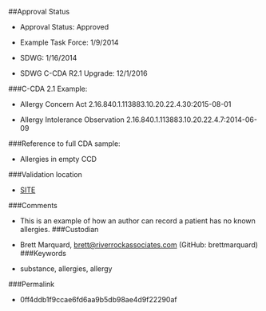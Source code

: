 ##Approval Status 

* Approval Status: Approved
* Example Task Force: 1/9/2014
* SDWG: 1/16/2014

* SDWG C-CDA R2.1 Upgrade: 12/1/2016    

###C-CDA 2.1 Example: 
 

* Allergy Concern Act 2.16.840.1.113883.10.20.22.4.30:2015-08-01

* Allergy Intolerance Observation 2.16.840.1.113883.10.20.22.4.7:2014-06-09

###Reference to full CDA sample:
* Allergies in empty CCD


###Validation location

* [SITE](https://sitenv.org/c-cda-validator)


###Comments

* This is an example of how an author can record a patient has no known allergies.
###Custodian

* Brett Marquard, brett@riverrockassociates.com (GitHub: brettmarquard)
###Keywords

* substance, allergies, allergy



###Permalink 

* 0ff4ddb1f9ccae6fd6aa9b5db98ae4d9f22290af